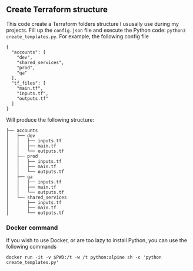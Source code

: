 ## Create Terraform structure
This code create a Terraform folders structure I ususally use during my projects. 
Fill up the `config.json` file and execute the Python code: `python3 create_templates.py`.
For example, the following config file
```
{
  "accounts": [
    "dev", 
    "shared_services",
    "prod", 
    "qa"
  ], 
  "tf_files": [
    "main.tf", 
    "inputs.tf", 
    "outputs.tf"
  ]
}
```
Will produce the following structure: 
```
├── accounts
│   ├── dev
│   │   ├── inputs.tf
│   │   ├── main.tf
│   │   └── outputs.tf
│   ├── prod
│   │   ├── inputs.tf
│   │   ├── main.tf
│   │   └── outputs.tf
│   ├── qa
│   │   ├── inputs.tf
│   │   ├── main.tf
│   │   └── outputs.tf
│   └── shared_services
│       ├── inputs.tf
│       ├── main.tf
│       └── outputs.tf
```

### Docker command
If you wish to use Docker, or are too lazy to install Python, you can use the following commands
```
docker run -it -v $PWD:/t -w /t python:alpine sh -c 'python create_templates.py'
```